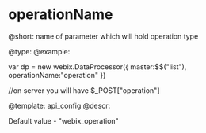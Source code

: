 operationName
=============


@short: name of parameter which will hold operation type
	

@type: 
@example:

var dp = new webix.DataProcessor({
    master:$$("list"),
    operationName:"operation"
})

//on server you will have $_POST["operation"]

@template:	api_config
@descr:

Default value - "webix_operation" 



